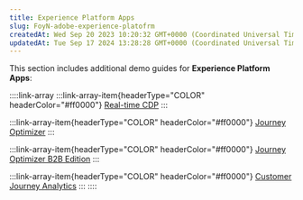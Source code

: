 ```yaml
---
title: Experience Platform Apps
slug: FoyN-adobe-experience-platofrm
createdAt: Wed Sep 20 2023 10:20:32 GMT+0000 (Coordinated Universal Time)
updatedAt: Tue Sep 17 2024 13:28:28 GMT+0000 (Coordinated Universal Time)
---
```


This section includes additional demo guides for **Experience Platform Apps**:

::::link-array
:::link-array-item{headerType="COLOR" headerColor="#ff0000"}
[Real-time CDP](<../Demo System Next/Real-time CDP.md>)&#x20;
:::

:::link-array-item{headerType="COLOR" headerColor="#ff0000"}
[Journey Optimizer](<../Demo System Next/Journey Optimizer.md>)&#x20;
:::

:::link-array-item{headerType="COLOR" headerColor="#ff0000"}
[Journey Optimizer B2B Edition](<../Demo System Next/Journey Optimizer B2B Edition.md>)&#x20;
:::

:::link-array-item{headerType="COLOR" headerColor="#ff0000"}
[Customer Journey Analytics](<../Demo System Next/Customer Journey Analytics.md>)&#x20;
:::
::::

